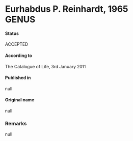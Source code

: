 Eurhabdus P. Reinhardt, 1965 GENUS
=======

#### Status
ACCEPTED

#### According to
The Catalogue of Life, 3rd January 2011

#### Published in
null

#### Original name
null

### Remarks
null